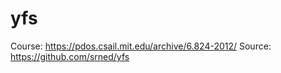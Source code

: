 yfs
===

Course: https://pdos.csail.mit.edu/archive/6.824-2012/
Source: https://github.com/srned/yfs


